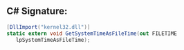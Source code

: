 
## C# Signature:
```cs
[DllImport("kernel32.dll")]
static extern void GetSystemTimeAsFileTime(out FILETIME
   lpSystemTimeAsFileTime);
```
